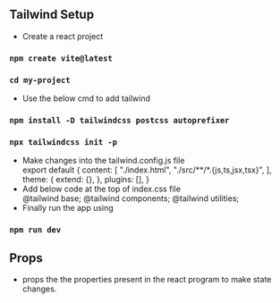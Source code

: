 Tailwind Setup
---------------
- Create a react project
### `npm create vite@latest` 
### `cd my-project`
- Use the below cmd to add tailwind 
### `npm install -D tailwindcss postcss autoprefixer`
### `npx tailwindcss init -p`
- Make changes into the tailwind.config.js file <br/>
    export default {
        content: [
            "./index.html",
            "./src/**/*.{js,ts,jsx,tsx}",
        ],
        theme: {
            extend: {},
        },
        plugins: [],
    }
- Add below code at the top of index.css file <br/>
    @tailwind base;
    @tailwind components;
    @tailwind utilities;
- Finally run the app using
### `npm run dev`


Props
------------
- props the the properties present in the react program to make state changes.


